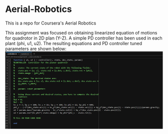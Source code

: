 # Aerial-Robotics
This is a repo for Coursera's Aerial Robotics

This assignment was focused on obtaining linearized equation of motions for quadrotor in 2D plan (Y-Z). A simple PD controller has been used in each plant (phi, u1, u2).
The resulting equations and PD controller tuned parameters are shown below:
![Tuned parameters and control law equations](2D-planar-control-Quadrotor/docs/eqmotion.png)
